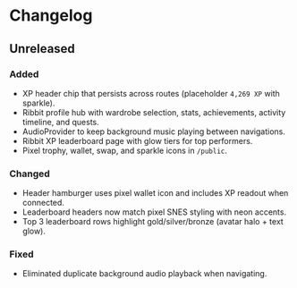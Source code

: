 # Changelog

## Unreleased

### Added
- XP header chip that persists across routes (placeholder `4,269 XP` with sparkle).
- Ribbit profile hub with wardrobe selection, stats, achievements, activity timeline, and quests.
- AudioProvider to keep background music playing between navigations.
- Ribbit XP leaderboard page with glow tiers for top performers.
- Pixel trophy, wallet, swap, and sparkle icons in `/public`.

### Changed
- Header hamburger uses pixel wallet icon and includes XP readout when connected.
- Leaderboard headers now match pixel SNES styling with neon accents.
- Top 3 leaderboard rows highlight gold/silver/bronze (avatar halo + text glow).

### Fixed
- Eliminated duplicate background audio playback when navigating.


